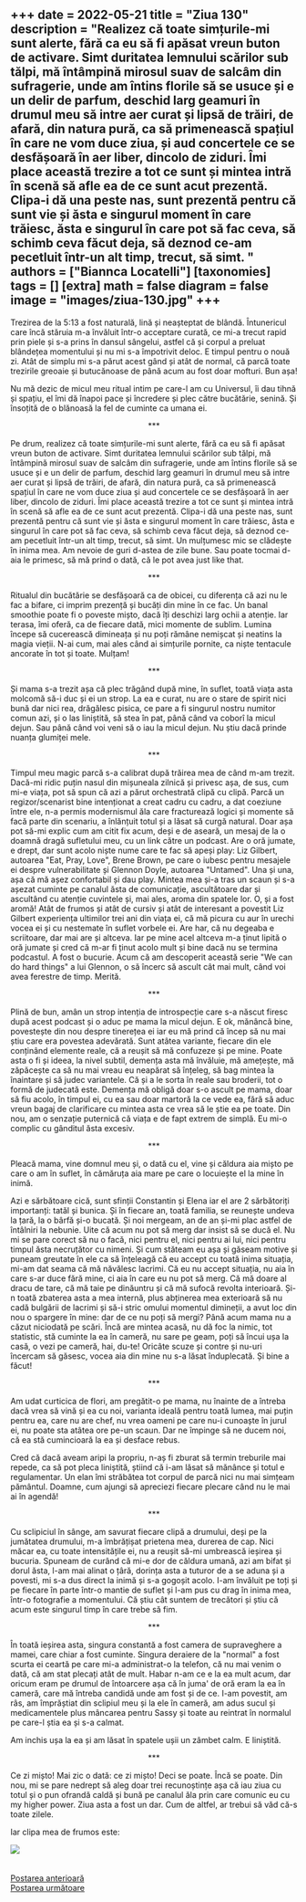 
+++
date = 2022-05-21
title = "Ziua 130"
description = "Realizez că toate simțurile-mi sunt alerte, fără ca eu să fi apăsat vreun buton de activare. Simt duritatea lemnului scărilor sub tălpi, mă întâmpină mirosul suav de salcâm din sufragerie, unde am întins florile să se usuce și e un delir de parfum, deschid larg geamuri în drumul meu să intre aer curat și lipsă de trăiri, de afară, din natura pură, ca să primenească spațiul în care ne vom duce ziua, și aud concertele ce se desfășoară în aer liber, dincolo de ziduri. Îmi place această trezire a tot ce sunt și mintea intră în scenă să afle ea de ce sunt acut prezentă. Clipa-i dă una peste nas, sunt prezentă pentru că sunt vie și ăsta e singurul moment în care trăiesc, ăsta e singurul în care pot să fac ceva, să schimb ceva făcut deja, să deznod ce-am pecetluit într-un alt timp, trecut, să simt.  "
authors = ["Biannca Locatelli"]
[taxonomies]
tags = []
[extra]
math = false
diagram = false
image = "images/ziua-130.jpg"
+++
---

Trezirea de la 5:13 a fost naturală, lină și neașteptat de blândă. Întunericul care încă stăruia m-a învăluit într-o acceptare curată, ce mi-a trecut rapid prin piele și s-a prins în dansul sângelui, astfel că și corpul a preluat blândețea momentului și nu mi s-a împotrivit deloc. E timpul pentru o nouă zi. Atât de simplu mi s-a părut acest gând și atât de normal, că parcă toate trezirile greoaie și butucănoase de până acum au fost doar mofturi. Bun așa!

Nu mă dezic de micul meu ritual intim pe care-l am cu Universul, îi dau tihnă și spațiu, el îmi dă înapoi pace și încredere și plec către bucătărie, senină. Și însoțită de o blănoasă la fel de cuminte ca umana ei.

<p style="text-align: center;">***</p>

Pe drum, realizez că toate simțurile-mi sunt alerte, fără ca eu să fi apăsat vreun buton de activare. Simt duritatea lemnului scărilor sub tălpi, mă întâmpină mirosul suav de salcâm din sufragerie, unde am întins florile să se usuce și e un delir de parfum, deschid larg geamuri în drumul meu să intre aer curat și lipsă de trăiri, de afară, din natura pură, ca să primenească spațiul în care ne vom duce ziua și aud concertele ce se desfășoară în aer liber, dincolo de ziduri. Îmi place această trezire a tot ce sunt și mintea intră în scenă să afle ea de ce sunt acut prezentă. Clipa-i dă una peste nas, sunt prezentă pentru că sunt vie și ăsta e singurul moment în care trăiesc, ăsta e singurul în care pot să fac ceva, să schimb ceva făcut deja, să deznod ce-am pecetluit într-un alt timp, trecut, să simt. Un mulțumesc mic se clădește în inima mea. Am nevoie de guri d-astea de zile bune. Sau poate tocmai d-aia le primesc, să mă prind o dată, că le pot avea just like that.

<p style="text-align: center;">***</p>

Ritualul din bucătărie se desfășoară ca de obicei, cu diferența că azi nu le fac a bifare, ci imprim prezență și bucăți din mine în ce fac. Un banal smoothie poate fi o poveste mișto, dacă îți deschizi larg ochii a atenție. Iar terasa, îmi oferă, ca de fiecare dată, mici momente de sublim. Lumina începe să cucerească dimineața și nu poți rămâne nemișcat și neatins la magia vieții. N-ai cum, mai ales când ai simțurile pornite, ca niște tentacule ancorate în tot și toate. Mulțam!

<p style="text-align: center;">***</p>

Și mama s-a trezit așa că plec trăgând după mine, în suflet, toată viața asta molcomă să-i duc și ei un strop. La ea e curat, nu are o stare de spirit nici bună dar nici rea, drăgălesc pisica, ce pare a fi singurul nostru numitor comun azi, și o las liniștită, să stea în pat, până când va coborî la micul dejun. Sau până când voi veni să o iau la micul dejun. Nu știu dacă prinde nuanța glumiței mele.

<p style="text-align: center;">***</p>

Timpul meu magic parcă s-a calibrat după trăirea mea de când m-am trezit. Dacă-mi ridic puțin nasul din mișuneala zilnică și privesc așa, de sus, cum mi-e viața, pot să spun că azi a părut orchestrată clipă cu clipă. Parcă un regizor/scenarist bine intenționat a creat cadru cu cadru, a dat coeziune între ele, n-a permis modernismul ăla care fracturează logici și momente să facă parte din scenariu, a înlănțuit totul și a lăsat să curgă natural. Doar așa pot să-mi explic cum am citit fix acum, deși e de aseară, un mesaj de la o doamnă dragă sufletului meu, cu un link către un podcast. Are o oră jumate, e drept, dar sunt acolo niște nume care te fac să apeși play: Liz Gilbert, autoarea "Eat, Pray, Love", Brene Brown, pe care o iubesc pentru mesajele ei despre vulnerabilitate și Glennon Doyle, autoarea "Untamed". Una și una, așa că mă așez confortabil și dau play. Mintea mea și-a tras un scaun și s-a așezat cuminte pe canalul ăsta de comunicație, ascultătoare dar și ascultând cu atenție cuvintele și, mai ales, aroma din spatele lor. O, și a fost aromă! Atât de frumos și atât de cursiv și atât de interesant a povestit Liz Gilbert experiența ultimilor trei ani din viața ei, că mă picura cu aur în urechi vocea ei și cu nestemate în suflet vorbele ei. Are har, că nu degeaba e scriitoare, dar mai are și altceva. Iar pe mine acel altceva m-a ținut lipită o oră jumate și cred că m-ar fi ținut acolo mult și bine dacă nu se termina podcastul. A fost o bucurie. Acum că am descoperit această serie "We can do hard things" a lui Glennon, o să încerc să ascult cât mai mult, când voi avea ferestre de timp. Merită.

<p style="text-align: center;">***</p>

Plină de bun, amân un strop intenția de introspecție care s-a născut firesc după acest podcast și o aduc pe mama la micul dejun. E ok, mănâncă bine, povestește din nou despre tinerețea ei iar eu mă prind că încep să nu mai știu care era povestea adevărată. Sunt atâtea variante, fiecare din ele conținând elemente reale, că a reușit să mă confuzeze și pe mine. Poate asta o fi și ideea, la nivel subtil, demența asta mă învăluie, mă amețește, mă zăpăcește ca să nu mai vreau eu neapărat să înțeleg, să bag mintea la înaintare și să judec variantele. Că și a le sorta în reale sau broderii, tot o formă de judecată este. Demența mă obligă doar s-o ascult pe mama, doar să fiu acolo, în timpul ei, cu ea sau doar martoră la ce vede ea, fără să aduc vreun bagaj de clarificare cu mintea asta ce vrea să le știe ea pe toate. Din nou, am o senzație puternică că viața e de fapt extrem de simplă. Eu mi-o complic cu gânditul ăsta excesiv.

<p style="text-align: center;">***</p>

Pleacă mama, vine domnul meu și, o dată cu el, vine și căldura aia mișto pe care o am în suflet, în cămăruța aia mare pe care o locuiește el la mine în inimă.

Azi e sărbătoare cică, sunt sfinții Constantin și Elena iar el are 2 sărbătoriți importanți: tatăl și bunica. Și în fiecare an, toată familia, se reunește undeva la țară, la o bârfă și-o bucată. Și noi mergeam, an de an și-mi plac astfel de întâlniri la nebunie. Uite că acum nu pot să merg dar insist să se ducă el. Nu mi se pare corect să nu o facă, nici pentru el, nici pentru ai lui, nici pentru timpul ăsta necruțător cu nimeni. Și cum stăteam eu așa și găseam motive și puneam greutate în ele ca să înțeleagă că eu accept cu toată inima situația, mi-am dat seama că mă năvălesc lacrimi. Că eu nu accept situația, nu aia în care s-ar duce fără mine, ci aia în care eu nu pot să merg. Că mă doare al dracu de tare, că mă taie pe dinăuntru și că mă sufocă revolta interioară. Și-n toată zbaterea asta a mea internă, plus abținerea mea exterioară să nu cadă bulgării de lacrimi și să-i stric omului momentul dimineții, a avut loc din nou o spargere în mine: dar de ce nu poți să mergi? Până acum mama nu a căzut niciodată pe scări. Încă are mintea acasă, nu dă foc la nimic, tot statistic, stă cuminte la ea în cameră, nu sare pe geam, poți să încui ușa la casă, o vezi pe cameră, hai, du-te! Oricâte scuze și contre și nu-uri încercam să găsesc, vocea aia din mine nu s-a lăsat înduplecată. Și bine a făcut!

<p style="text-align: center;">***</p>

Am udat curticica de flori, am pregătit-o pe mama, nu înainte de a întreba dacă vrea să vină și ea cu noi, varianta ideală pentru toată lumea, mai puțin pentru ea, care nu are chef, nu vrea oameni pe care nu-i cunoaște în jurul ei, nu poate sta atâtea ore pe-un scaun. Dar ne împinge să ne ducem noi, că ea stă cumincioară la ea și desface rebus.

Cred că dacă aveam aripi la propriu, n-aș fi zburat să termin treburile mai repede, ca să pot pleca liniștită, știind că i-am lăsat să mănânce și totul e regulamentar. Un elan îmi străbătea tot corpul de parcă nici nu mai simțeam pământul. Doamne, cum ajungi să apreciezi fiecare plecare când nu le mai ai în agendă!

<p style="text-align: center;">***</p>

Cu sclipiciul în sânge, am savurat fiecare clipă a drumului, deși pe la jumătatea drumului, m-a îmbrățișat prietena mea, durerea de cap. Nici măcar ea, cu toate intensitățile ei, nu a reușit să-mi umbrească ieșirea și bucuria. Spuneam de curând că mi-e dor de căldura umană, azi am bifat și dorul ăsta, l-am mai alinat o țâră, dorința asta a tuturor de a se aduna și a povesti, mi s-a dus direct la inimă și s-a gogoșit acolo. I-am învăluit pe toți și pe fiecare în parte într-o mantie de suflet și l-am pus cu drag în inima mea, într-o fotografie a momentului. Că știu cât suntem de trecători și știu că acum este singurul timp în care trebe să fim.

<p style="text-align: center;">***</p>

În toată ieșirea asta, singura constantă a fost camera de supraveghere a mamei, care chiar a fost cuminte. Singura deraiere de la "normal" a fost scurta ei ceartă pe care mi-a administrat-o la telefon, că nu mai venim o dată, că am stat plecați atât de mult. Habar n-am ce e la ea mult acum, dar oricum eram pe drumul de întoarcere așa că în juma' de oră eram la ea în cameră, care mă întreba candidă unde am fost și de ce. I-am povestit, am râs, am împrăștiat din sclipiul meu și la ele în cameră, am adus sucul și medicamentele plus mâncarea pentru Sassy și toate au reintrat în normalul pe care-l știa ea și s-a calmat.

Am inchis ușa la ea și am lăsat în spatele ușii un zâmbet calm. E liniștită.

<p style="text-align: center;">***</p>

Ce zi mișto! Mai zic o dată: ce zi mișto! Deci se poate. Încă se poate. Din nou, mi se pare nedrept să aleg doar trei recunoștințe așa că iau ziua cu totul și o pun ofrandă caldă și bună pe canalul ăla prin care comunic eu cu my higher power. Ziua asta a fost un dar. Cum de altfel, ar trebui să văd că-s toate zilele.

Iar clipa mea de frumos este:

<div class="flex justify-center">
  <img src="images/field.jpeg" />
</div>

<br/>

<br/>

<div class="flex justify-between">
  <div>
    <a href="/blog/ziua-129/">Postarea anterioară</a>
  </div>
  <div>
    <a href="/blog/ziua-131/">Postarea următoare</a>
  </div>
</div>
